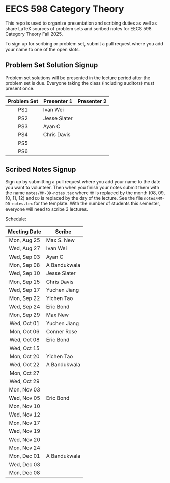 # EECS 598 Category Theory

This repo is used to organize presentation and scribing duties as well
as share LaTeX sources of problem sets and scribed notes for EECS 598
Category Theory Fall 2025.

To sign up for scribing or problem set, submit a pull request where
you add your name to one of the open slots.

## Problem Set Solution Signup

Problem set solutions will be presented in the lecture period after the problem set is due.
Everyone taking the class (including auditors) must present once.

| Problem Set | Presenter 1 | Presenter 2 | 
|:-----------:|-------------|-------------|
| PS1         | Ivan Wei    |             |
| PS2         | Jesse Slater|             |
| PS3         |   Ayan C    |             |
| PS4         | Chris Davis |             |
| PS5         |             |             |
| PS6         |             |             |

## Scribed Notes Signup

Sign up by submitting a pull request where you add your name to the
date you want to volunteer. Then when you finish your notes submit
them with the name `notes/MM-DD-notes.tex` where `MM` is replaced by
the month (08, 09, 10, 11, 12) and `DD` is replaced by the day of the
lecture. See the file `notes/MM-DD-notes.tex` for the template. With the
number of students this semester, everyone will need to scribe 3 lectures.

Schedule:

| Meeting Date | Scribe     |
|:------------:|------------|
| Mon, Aug 25  | Max S. New |
| Wed, Aug 27  | Ivan Wei   |
| Wed, Sep 03  |   Ayan C   |
| Mon, Sep 08  |A Bandukwala|
| Wed, Sep 10  |Jesse Slater|
| Mon, Sep 15  |Chris Davis |
| Wed, Sep 17  |Yuchen Jiang|
| Mon, Sep 22  | Yichen Tao |
| Wed, Sep 24  | Eric Bond  |
| Mon, Sep 29  | Max New    |
| Wed, Oct 01  |Yuchen Jiang|
| Mon, Oct 06  | Conner Rose |
| Wed, Oct 08  | Eric Bond  |
| Wed, Oct 15  |            |
| Mon, Oct 20  | Yichen Tao |
| Wed, Oct 22  |A Bandukwala|
| Mon, Oct 27  |            |
| Wed, Oct 29  |            |
| Mon, Nov 03  |            |
| Wed, Nov 05  |  Eric Bond |
| Mon, Nov 10  |            |
| Wed, Nov 12  |            |
| Mon, Nov 17  |            |
| Wed, Nov 19  |            |
| Wed, Nov 20  |            |
| Mon, Nov 24  |            |
| Mon, Dec 01  |A Bandukwala|
| Wed, Dec 03  |            |
| Mon, Dec 08  |            |
